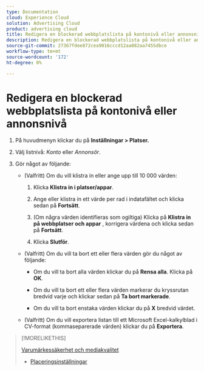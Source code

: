 ```yaml
---
type: Documentation
cloud: Experience Cloud
solution: Advertising Cloud
product: advertising cloud
title: Redigera en blockerad webbplatslista på kontonivå eller annonsnivå
description: Redigera en blockerad webbplatslista på kontonivå eller annonsnivå
source-git-commit: 27367fdee872cea9016cccd12aa082aa7455dbce
workflow-type: tm+mt
source-wordcount: '172'
ht-degree: 0%

---
```



# Redigera en blockerad webbplatslista på kontonivå eller annonsnivå

1. På huvudmenyn klickar du på **Inställningar > Platser.**

1. Välj listnivå: *Konto* eller *Annonsör*.

1. Gör något av följande:

   * (Valfritt) Om du vill klistra in eller ange upp till 10 000 värden:

      1. Klicka **Klistra in i platser/appar**.

      1. Ange eller klistra in ett värde per rad i indatafältet och klicka sedan på **Fortsätt**.

      1. (Om några värden identifieras som ogiltiga) Klicka på **Klistra in på webbplatser och appar** , korrigera värdena och klicka sedan på **Fortsätt**.

      1. Klicka **Slutför**.
   * (Valfritt) Om du vill ta bort ett eller flera värden gör du något av följande:

      * Om du vill ta bort alla värden klickar du på **Rensa alla**. Klicka på **OK**.

      * Om du vill ta bort ett eller flera värden markerar du kryssrutan bredvid varje och klickar sedan på **Ta bort markerade**.

      * Om du vill ta bort enstaka värden klickar du på **X** bredvid värdet.
   * (Valfritt) Om du vill exportera listan till ett Microsoft Excel-kalkylblad i CV-format (kommaseparerade värden) klickar du på **Exportera**.



>[!MORELIKETHIS]
>
> [Varumärkessäkerhet och mediakvalitet](/help/dsp/introduction/features/brand-safety-media-quality.md)
>* [Placeringsinställningar](/help/dsp/campaign-management/placements/placement-settings.md)

